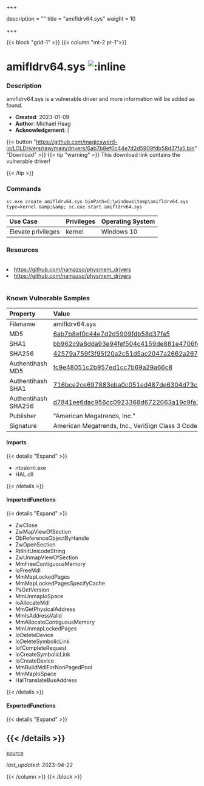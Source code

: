 +++

description = ""
title = "amifldrv64.sys"
weight = 10

+++


{{< block "grid-1" >}}
{{< column "mt-2 pt-1">}}


# amifldrv64.sys ![:inline](/images/twitter_verified.png) 


### Description

amifldrv64.sys is a vulnerable driver and more information will be added as found.

- **Created**: 2023-01-09
- **Author**: Michael Haag
- **Acknowledgement**:  | [](https://twitter.com/)

{{< button "https://github.com/magicsword-io/LOLDrivers/raw/main/drivers/6ab7b8ef0c44e7d2d5909fdb58d37fa5.bin" "Download" >}}
{{< tip "warning" >}}
This download link contains the vulnerable driver!

{{< /tip >}}

### Commands

```
sc.exe create amifldrv64.sys binPath=C:\windows\temp\amifldrv64.sys type=kernel &amp;&amp; sc.exe start amifldrv64.sys
```

| Use Case | Privileges | Operating System | 
|:---- | ---- | ---- |
| Elevate privileges | kernel | Windows 10 |

### Resources
<br>
<li><a href=" https://github.com/namazso/physmem_drivers"> https://github.com/namazso/physmem_drivers</a></li>
<li><a href="https://github.com/namazso/physmem_drivers">https://github.com/namazso/physmem_drivers</a></li>
<br>

### Known Vulnerable Samples

| Property           | Value |
|:-------------------|:------|
| Filename           | amifldrv64.sys |
| MD5                | [6ab7b8ef0c44e7d2d5909fdb58d37fa5](https://www.virustotal.com/gui/file/6ab7b8ef0c44e7d2d5909fdb58d37fa5) |
| SHA1               | [bb962c9a8dda93e94fef504c4159de881e4706fe](https://www.virustotal.com/gui/file/bb962c9a8dda93e94fef504c4159de881e4706fe) |
| SHA256             | [42579a759f3f95f20a2c51d5ac2047a2662a2675b3fb9f46c1ed7f23393a0f00](https://www.virustotal.com/gui/file/42579a759f3f95f20a2c51d5ac2047a2662a2675b3fb9f46c1ed7f23393a0f00) |
| Authentihash MD5   | [fc9e48051c2b957ed1cc7b69a29a66c8](https://www.virustotal.com/gui/search/authentihash%253Afc9e48051c2b957ed1cc7b69a29a66c8) |
| Authentihash SHA1  | [716bce2ce697883eba0c051ed487de6304d73cd3](https://www.virustotal.com/gui/search/authentihash%253A716bce2ce697883eba0c051ed487de6304d73cd3) |
| Authentihash SHA256| [d7841ee6dac956cc0923368d6722063a19c9fa131e55c6f3b7484cce78d826f0](https://www.virustotal.com/gui/search/authentihash%253Ad7841ee6dac956cc0923368d6722063a19c9fa131e55c6f3b7484cce78d826f0) |
| Publisher         | &#34;American Megatrends, Inc.&#34; |
| Signature         | American Megatrends, Inc., VeriSign Class 3 Code Signing 2010 CA, VeriSign   |


#### Imports
{{< details "Expand" >}}
* ntoskrnl.exe
* HAL.dll

{{< /details >}}
#### ImportedFunctions
{{< details "Expand" >}}
* ZwClose
* ZwMapViewOfSection
* ObReferenceObjectByHandle
* ZwOpenSection
* RtlInitUnicodeString
* ZwUnmapViewOfSection
* MmFreeContiguousMemory
* IoFreeMdl
* MmMapLockedPages
* MmMapLockedPagesSpecifyCache
* PsGetVersion
* MmUnmapIoSpace
* IoAllocateMdl
* MmGetPhysicalAddress
* MmIsAddressValid
* MmAllocateContiguousMemory
* MmUnmapLockedPages
* IoDeleteDevice
* IoDeleteSymbolicLink
* IofCompleteRequest
* IoCreateSymbolicLink
* IoCreateDevice
* MmBuildMdlForNonPagedPool
* MmMapIoSpace
* HalTranslateBusAddress

{{< /details >}}
#### ExportedFunctions
{{< details "Expand" >}}

{{< /details >}}
-----



[*source*](https://github.com/magicsword-io/LOLDrivers/tree/main/yaml/amifldrv64.yaml)

*last_updated:* 2023-04-22








{{< /column >}}
{{< /block >}}
